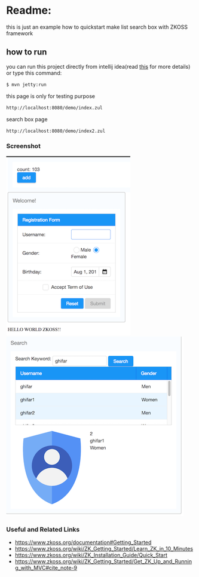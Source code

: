 # Readme:

this is just an example how to quickstart make list search box with ZKOSS framework

## how to run
you can run this project directly from intellij idea(read [this](https://www.zkoss.org/wiki/ZK_Installation_Guide/Quick_Start) for more details) 
or type this command:
```sh
$ mvn jetty:run
```
this page is only for testing purpose
```sh
http://localhost:8080/demo/index.zul
```
search box page
```sh
http://localhost:8080/demo/index2.zul
```
### Screenshot
![alt text](https://github.com/ghifar/demozkoss/blob/master/src/main/webapp/images/index.png)
![alt text](https://github.com/ghifar/demozkoss/blob/master/src/main/webapp/images/index2.png)



### Useful and Related Links
- https://www.zkoss.org/documentation#Getting_Started
- https://www.zkoss.org/wiki/ZK_Getting_Started/Learn_ZK_in_10_Minutes
- https://www.zkoss.org/wiki/ZK_Installation_Guide/Quick_Start
- https://www.zkoss.org/wiki/ZK_Getting_Started/Get_ZK_Up_and_Running_with_MVC#cite_note-9


